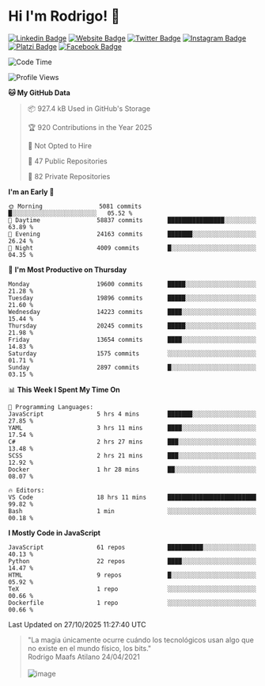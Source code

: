 # Hi I'm Rodrigo! 👋
[![Linkedin Badge](https://img.shields.io/badge/-rmaafs-blue?style=flat&logo=Linkedin&logoColor=white&link=https://www.linkedin.com/in/rmaafs/)](https://www.linkedin.com/in/rmaafs/)
[![Website Badge](https://img.shields.io/badge/-rmaafs.com-0a192f?style=flat&logo=Google-Chrome&logoColor=white&link=https://rmaafs.com)](https://rmaafs.com)
[![Twitter Badge](https://img.shields.io/badge/-@royendero-1ca0f1?style=flat&labelColor=1ca0f1&logo=twitter&logoColor=white&link=https://twitter.com/royendero)](https://twitter.com/royendero)
[![Instagram Badge](https://img.shields.io/badge/-@rmaafs-purple?style=flat&logo=instagram&logoColor=white&link=https://instagram.com/rmaafs/)](https://instagram.com/rmaafs)
[![Platzi Badge](https://img.shields.io/badge/-rmaafs-203845?style=flat&logo=Platzi&logoColor=98CA3F&link=https://platzi.com/p/rmaafs/)](https://platzi.com/p/rmaafs/)
[![Facebook Badge](https://img.shields.io/badge/-rmaafs-046CE4?style=flat&logo=Facebook&logoColor=white&link=https://www.facebook.com/rmaafs/)](https://www.facebook.com/rmaafs/)

<!--START_SECTION:waka-->
![Code Time](http://img.shields.io/badge/Code%20Time-3%2C665%20hrs%2051%20mins-blue)

![Profile Views](http://img.shields.io/badge/Profile%20Views-0-blue)

**🐱 My GitHub Data** 

> 📦 927.4 kB Used in GitHub's Storage 
 > 
> 🏆 920 Contributions in the Year 2025
 > 
> 🚫 Not Opted to Hire
 > 
> 📜 47 Public Repositories 
 > 
> 🔑 82 Private Repositories 
 > 
**I'm an Early 🐤** 

```text
🌞 Morning                5081 commits        █░░░░░░░░░░░░░░░░░░░░░░░░   05.52 % 
🌆 Daytime                58837 commits       ████████████████░░░░░░░░░   63.89 % 
🌃 Evening                24163 commits       ███████░░░░░░░░░░░░░░░░░░   26.24 % 
🌙 Night                  4009 commits        █░░░░░░░░░░░░░░░░░░░░░░░░   04.35 % 
```
📅 **I'm Most Productive on Thursday** 

```text
Monday                   19600 commits       █████░░░░░░░░░░░░░░░░░░░░   21.28 % 
Tuesday                  19896 commits       █████░░░░░░░░░░░░░░░░░░░░   21.60 % 
Wednesday                14223 commits       ████░░░░░░░░░░░░░░░░░░░░░   15.44 % 
Thursday                 20245 commits       █████░░░░░░░░░░░░░░░░░░░░   21.98 % 
Friday                   13654 commits       ████░░░░░░░░░░░░░░░░░░░░░   14.83 % 
Saturday                 1575 commits        ░░░░░░░░░░░░░░░░░░░░░░░░░   01.71 % 
Sunday                   2897 commits        █░░░░░░░░░░░░░░░░░░░░░░░░   03.15 % 
```


📊 **This Week I Spent My Time On** 

```text
💬 Programming Languages: 
JavaScript               5 hrs 4 mins        ███████░░░░░░░░░░░░░░░░░░   27.85 % 
YAML                     3 hrs 11 mins       ████░░░░░░░░░░░░░░░░░░░░░   17.54 % 
C#                       2 hrs 27 mins       ███░░░░░░░░░░░░░░░░░░░░░░   13.48 % 
SCSS                     2 hrs 21 mins       ███░░░░░░░░░░░░░░░░░░░░░░   12.92 % 
Docker                   1 hr 28 mins        ██░░░░░░░░░░░░░░░░░░░░░░░   08.07 % 

🔥 Editors: 
VS Code                  18 hrs 11 mins      █████████████████████████   99.82 % 
Bash                     1 min               ░░░░░░░░░░░░░░░░░░░░░░░░░   00.18 % 
```

**I Mostly Code in JavaScript** 

```text
JavaScript               61 repos            ██████████░░░░░░░░░░░░░░░   40.13 % 
Python                   22 repos            ████░░░░░░░░░░░░░░░░░░░░░   14.47 % 
HTML                     9 repos             █░░░░░░░░░░░░░░░░░░░░░░░░   05.92 % 
TeX                      1 repo              ░░░░░░░░░░░░░░░░░░░░░░░░░   00.66 % 
Dockerfile               1 repo              ░░░░░░░░░░░░░░░░░░░░░░░░░   00.66 % 
```




 Last Updated on 27/10/2025 11:27:40 UTC
<!--END_SECTION:waka-->

> "La magia únicamente ocurre cuándo los tecnológicos usan algo que no existe en el mundo físico, los bits."<br>
>  Rodrigo Maafs Atilano 24/04/2021
<br><br>
![image](https://user-images.githubusercontent.com/47652130/116024039-ff6eb680-a612-11eb-8b42-290c8922697e.png)
